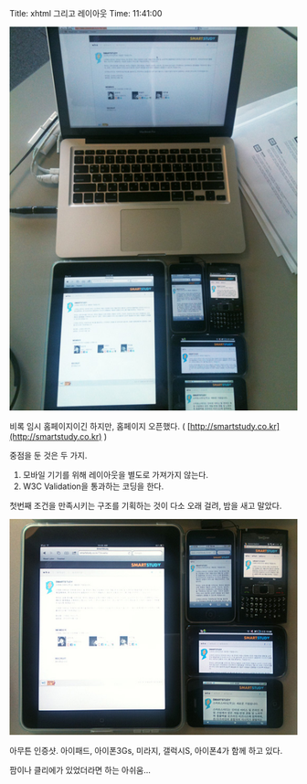 Title: xhtml 그리고 레이아웃
Time: 11:41:00

![](IMG_0850.jpg)

비록 임시 홈페이지이긴 하지만, 홈페이지 오픈했다. (
[http://smartstudy.co.kr](http://smartstudy.co.kr) )

중점을 둔 것은 두 가지.

  1. 모바일 기기를 위해 레이아웃을 별도로 가져가지 않는다.
  2. W3C Validation을 통과하는 코딩을 한다.

첫번째 조건을 만족시키는 구조를 기획하는 것이 다소 오래 걸려, 밤을 새고 말았다.

  

  
![](IMG_0853.jpg)

아무튼 인증샷. 아이패드, 아이폰3Gs, 미라지, 갤럭시S, 아이폰4가 함께 하고 있다.

팜이나 클리에가 있었더라면 하는 아쉬움...

  
  

